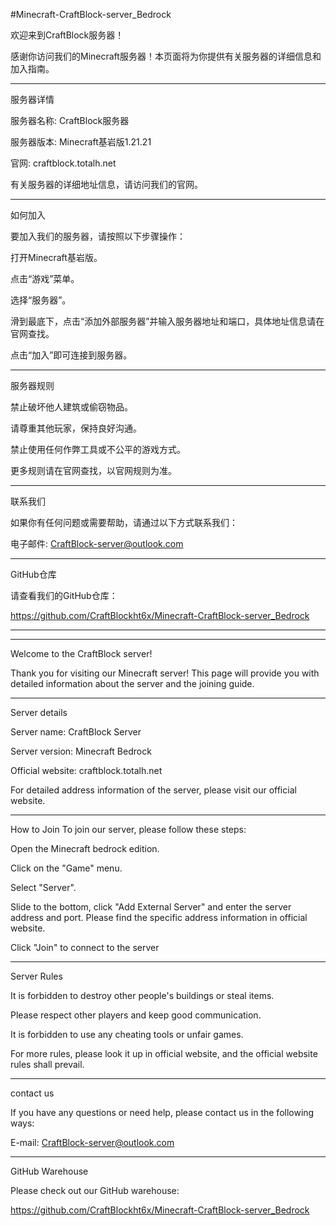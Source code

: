 #Minecraft-CraftBlock-server_Bedrock

欢迎来到CraftBlock服务器！

感谢你访问我们的Minecraft服务器！本页面将为你提供有关服务器的详细信息和加入指南。

-----------------------------------------

服务器详情

服务器名称: CraftBlock服务器

服务器版本: Minecraft基岩版1.21.21

官网: craftblock.totalh.net

有关服务器的详细地址信息，请访问我们的官网。

-----------------------------------------

如何加入


要加入我们的服务器，请按照以下步骤操作：

打开Minecraft基岩版。

点击“游戏”菜单。

选择“服务器”。

滑到最底下，点击“添加外部服务器”并输入服务器地址和端口，具体地址信息请在官网查找。

点击“加入”即可连接到服务器。

-----------------------------------------

服务器规则

禁止破坏他人建筑或偷窃物品。

请尊重其他玩家，保持良好沟通。

禁止使用任何作弊工具或不公平的游戏方式。

更多规则请在官网查找，以官网规则为准。

-----------------------------------------

联系我们

如果你有任何问题或需要帮助，请通过以下方式联系我们：

电子邮件: CraftBlock-server@outlook.com

-----------------------------------------

GitHub仓库

请查看我们的GitHub仓库：

https://github.com/CraftBlockht6x/Minecraft-CraftBlock-server_Bedrock

-----------------------------------------
-----------------------------------------

Welcome to the CraftBlock server!

Thank you for visiting our Minecraft server! This page will provide you with detailed information about the server and the joining guide.

-----------------------------------------

Server details


Server name: CraftBlock Server

Server version: Minecraft Bedrock

Official website: craftblock.totalh.net

For detailed address information of the server, please visit our official website.

-----------------------------------------

How to Join
To join our server, please follow these steps:

Open the Minecraft bedrock edition.

Click on the "Game" menu.

Select "Server".

Slide to the bottom, click "Add External Server" and enter the server address and port. Please find the specific address information in official website.

Click "Join" to connect to the server

-----------------------------------------

Server Rules

It is forbidden to destroy other people's buildings or steal items.

Please respect other players and keep good communication.

It is forbidden to use any cheating tools or unfair games.

For more rules, please look it up in official website, and the official website rules shall prevail.

-----------------------------------------

contact us

If you have any questions or need help, please contact us in the following ways:

E-mail: CraftBlock-server@outlook.com

-----------------------------------------

GitHub Warehouse

Please check out our GitHub warehouse:

https://github.com/CraftBlockht6x/Minecraft-CraftBlock-server_Bedrock
